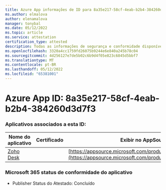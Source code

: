 ```yaml
---
title: Azure App informações de ID para 8a35e217-58cf-4eab-b2b4-384260d3d7f3
ms.author: elmalova
author: elenamalova
manager: tonybal
ms.date: 05/12/2022
ms.topic: article
ms.service: attestation
certification_type: attested
description: Todas as informações de segurança e conformidade disponíveis para 8a35e217-58cf-4eab-b2b4-384260d3d7f3.
ms.openlocfilehash: 3320a4cc1759fd26075b9244e6e840a245b78c04
ms.sourcegitcommit: 4d256127e7de5b02c6b9d4f05e823c6845d5bbf7
ms.translationtype: MT
ms.contentlocale: pt-BR
ms.lasthandoff: 05/12/2022
ms.locfileid: "65381001"
---
```

# <a name="azure-app-id-8a35e217-58cf-4eab-b2b4-384260d3d7f3"></a>Azure App ID: 8a35e217-58cf-4eab-b2b4-384260d3d7f3


### <a name="apps-associated-with-this-id"></a>Aplicativos associados a esta ID:
| **Nome do aplicativo** | **Certificado** | **Exibir no AppSource** |
|--------------|---------------|-----------------------|
| [Zoho Desk](../forward/WA104382044.md) |  | [https://appsource.microsoft.com/product/office/WA104382044](https://appsource.microsoft.com/product/office/WA104382044) |

### <a name="microsoft-365-app-compliance-status"></a>Microsoft 365 status de conformidade do aplicativo
- Publisher Status do Atestado: Concluído
